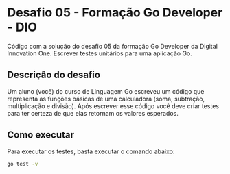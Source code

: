 # Desafio 05 - Formação Go Developer - DIO

Código com a solução do desafio 05 da formação Go Developer da Digital Innovation One. Escrever testes unitários para uma aplicação Go.

## Descrição do desafio

Um aluno (você) do curso de Linguagem Go escreveu um código que representa as funções básicas de uma calculadora (soma, subtração, multiplicação e divisão). Após escrever esse código você deve criar testes para ter certeza de que elas retornam os valores esperados.

## Como executar

Para executar os testes, basta executar o comando abaixo:

```bash
go test -v
```
